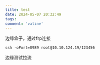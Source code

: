```yaml
---
title: test
date: 2024-05-07 20:32:49
tags:
comment: 'valine'
---
```

边缘盒子，通过frp连接

```
ssh -oPort=8989 root@10.10.124.19/123456
```

边缘测试拉流